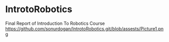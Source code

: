 # IntrotoRobotics
Final Report of  Introduction To Robotics Course
https://github.com/sonurdogan/IntrotoRobotics.git/blob/assests/Picture1.png
